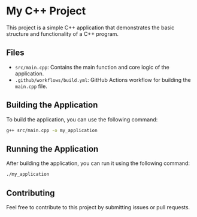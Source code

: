 # My C++ Project

This project is a simple C++ application that demonstrates the basic structure and functionality of a C++ program.

## Files

- `src/main.cpp`: Contains the main function and core logic of the application.
- `.github/workflows/build.yml`: GitHub Actions workflow for building the `main.cpp` file.

## Building the Application

To build the application, you can use the following command:

```bash
g++ src/main.cpp -o my_application
```

## Running the Application

After building the application, you can run it using the following command:

```bash
./my_application
```

## Contributing

Feel free to contribute to this project by submitting issues or pull requests.